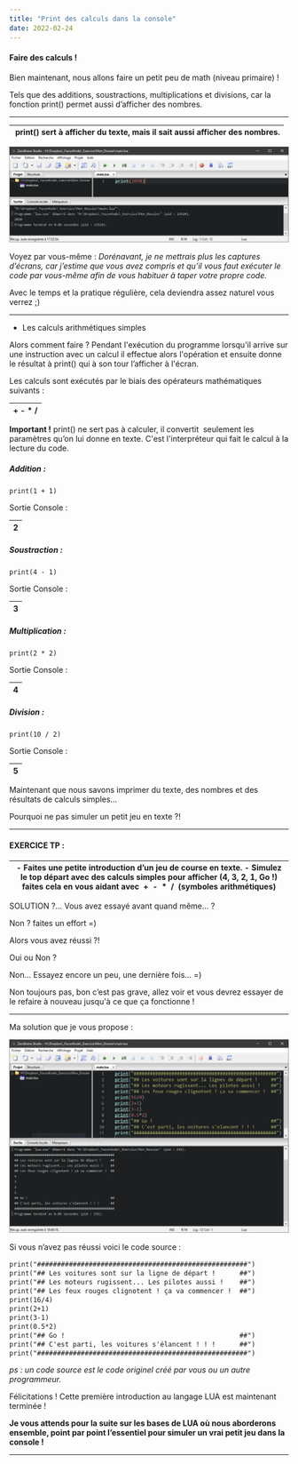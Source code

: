 ```yaml
---
title: "Print des calculs dans la console"
date: 2022-02-24
---
```


#### Faire des calculs !

Bien maintenant, nous allons faire un petit peu de math (niveau primaire) !

Tels que des additions, soustractions, multiplications et divisions, car la fonction print() permet aussi d’afficher des nombres.

* * *

|  **print()** sert à afficher du texte, mais il sait aussi afficher des nombres. |
| --- |

![](images/print_number-1024x351.png)

Voyez par vous-même : _Dorénavant, je ne mettrais plus les captures d’écrans, car j’estime que vous avez compris et qu’il vous faut exécuter le code par vous-même afin de vous habituer à taper votre propre code._

Avec le temps et la pratique régulière, cela deviendra assez naturel vous verrez ;)

* * *

- Les calculs arithmétiques simples

Alors comment faire ? Pendant l'exécution du programme lorsqu'il arrive sur une instruction avec un calcul il effectue alors l'opération et ensuite donne le résultat à print() qui à son tour l’afficher à l'écran.

Les calculs sont exécutés par le biais des opérateurs mathématiques suivants :

| \+ - \* / |
| --- |

**Important !** print() ne sert pas à calculer, il convertit  seulement les paramètres qu’on lui donne en texte. C'est l'interpréteur qui fait le calcul à la lecture du code.

##### Addition :

```
print(1 + 1)
```

Sortie Console :

| 2 |
| --- |

##### Soustraction :

```
print(4 - 1)
```

Sortie Console :

| 3 |
| --- |

##### Multiplication :

```
print(2 * 2)
```

Sortie Console :

| 4 |
| --- |

##### Division :

```
print(10 / 2)
```

Sortie Console :

| 5 |
| --- |

Maintenant que nous savons imprimer du texte, des nombres et des résultats de calculs simples…

Pourquoi ne pas simuler un petit jeu en texte ?!

* * *

#### EXERCICE TP :

| \- Faites une petite introduction d’un jeu de course en texte. - Simulez le top départ avec des calculs simples pour afficher (4, 3, 2, 1, Go !) faites cela en vous aidant avec  +  -  \*  /  (symboles arithmétiques) |
| --- |

SOLUTION ?... Vous avez essayé avant quand même… ?

Non ? faites un effort =)

Alors vous avez réussi ?!

Oui ou Non ?

Non… Essayez encore un peu, une dernière fois… =)

Non toujours pas, bon c’est pas grave, allez voir et vous devrez essayer de le refaire à nouveau jusqu'à ce que ça fonctionne !

* * *

Ma solution que je vous propose :

![](images/print_multiples-1024x709.png)

Si vous n’avez pas réussi voici le code source :

```
print("#####################################################")
print("## Les voitures sont sur la ligne de départ !      ##")
print("## Les moteurs rugissent... Les pilotes aussi !    ##")
print("## Les feux rouges clignotent ! ça va commencer !  ##")
print(16/4)
print(2+1)
print(3-1)
print(0.5*2)
print("## Go !                                            ##")
print("## C'est parti, les voitures s'élancent ! ! !      ##")
print("#####################################################")
```

_ps : un code source est le code originel créé par vous ou un autre programmeur._

Félicitations ! Cette première introduction au langage LUA est maintenant terminée !

**Je vous attends pour la suite sur les bases de LUA où nous aborderons ensemble, point par point l’essentiel pour simuler un vrai petit jeu dans la console !**

* * *
